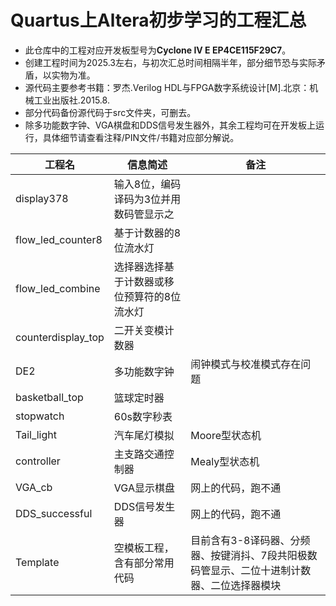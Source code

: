 # Quartus上Altera初步学习的工程汇总
- 此仓库中的工程对应开发板型号为**Cyclone IV E EP4CE115F29C7**。
- 创建工程时间为2025.3左右，与初次汇总时间相隔半年，部分细节恐与实际矛盾，以实物为准。
- 源代码主要参考书籍：罗杰.Verilog HDL与FPGA数字系统设计[M].北京：机械工业出版社.2015.8.
- 部分代码备份源代码于src文件夹，可删去。
- 除多功能数字钟、VGA棋盘和DDS信号发生器外，其余工程均可在开发板上运行，具体细节请查看注释/PIN文件/书籍对应部分解说。
  
| 工程名 | 信息简述 | 备注 |
| ------ | ------ | ------ |
| display378 | 输入8位，编码译码为3位并用数码管显示之 |  |
| flow_led_counter8 | 基于计数器的8位流水灯 |  |
| flow_led_combine | 选择器选择基于计数器或移位预算符的8位流水灯 |  |
| counterdisplay_top | 二开关变模计数器 |  |
| DE2 | 多功能数字钟 | 闹钟模式与校准模式存在问题 |
| basketball_top | 篮球定时器 |  |
| stopwatch | 60s数字秒表 |  |
| Tail_light | 汽车尾灯模拟 | Moore型状态机 |
| controller | 主支路交通控制器 | Mealy型状态机 |
| VGA_cb | VGA显示棋盘 | 网上的代码，跑不通 |
| DDS_successful | DDS信号发生器 | 网上的代码，跑不通 |
| Template | 空模板工程，含有部分常用代码 | 目前含有3-8译码器、分频器、按键消抖、7段共阳极数码管显示、二位十进制计数器、二位选择器模块 |


